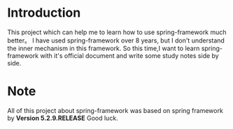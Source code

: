 # Introduction
This project which can help me to learn how to use spring-framework much better。
I have used spring-framework over 8 years, but I don't understand the inner mechanism in this framework. So this time,I want to learn spring-framework with it's official document and write some study notes side by side.
# Note
All of this project about spring-framework was based on spring framework by **Version 5.2.9.RELEASE**
Good luck.

